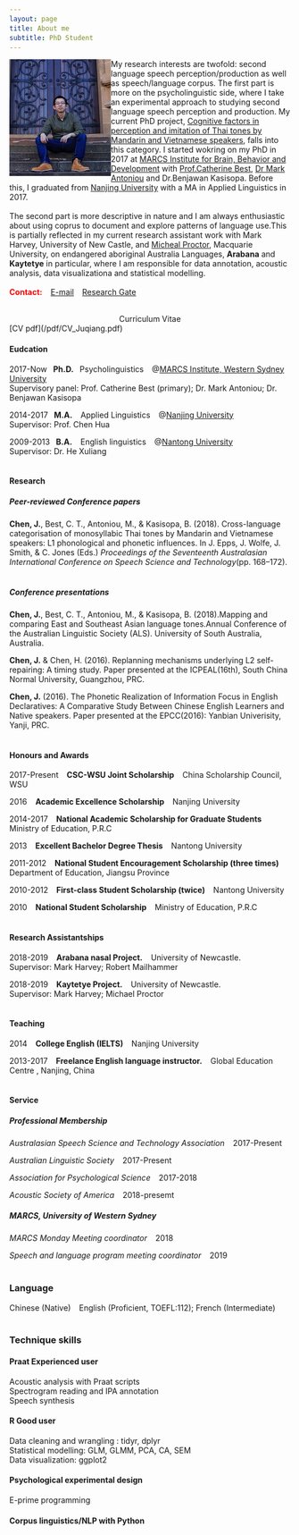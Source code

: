 ```yaml
---
layout: page
title: About me
subtitle: PhD Student 
---
```


<img align="left" src="/img/homepage_1.jpg" HSPACE=”50” VSPACE=”50” />



My research interests are twofold: second language speech perception/production as well as speech/language corpus. The first part is more on the psycholinguistic side, where I take an experimental approach to studying second language speech perception and production. My current PhD project, [Cognitive factors in perception and imitation of Thai tones by Mandarin and Vietnamese speakers]((https://www.westernsydney.edu.au/marcs/our_team/research_students/juqiang_chen)), falls into this category. I started wokring on my PhD in 2017 at [MARCS Institute for Brain, Behavior and Development](https://www.westernsydney.edu.au/marcs) with [Prof.Catherine Best](https://www.westernsydney.edu.au/marcs/our_team/researchers/professor_catherine_best), [Dr Mark Antoniou](https://www.westernsydney.edu.au/marcs/our_team/researchers/dr_mark_antoniou) and Dr.Benjawan Kasisopa. Before this, I graduated from [Nanjing University](https://www.nju.edu.cn/EN/) with a MA in Applied Linguistics in 2017.
<br>
<br>
The second part is more descriptive in nature and I am always enthusiastic about using coprus to document and explore patterns of language use.This is partially reflected in my current research assistant work with Mark Harvey, University of New Castle, and [Micheal Proctor](https://researchers.mq.edu.au/en/persons/michael-proctor), Macquarie University, on endangered aboriginal Australia Languages, **Arabana** and **Kaytetye** in particular, where I am responsible for data annotation, acoustic analysis, data visualizationa and statistical modelling.
<br>
<br>
**<span style="color:red">Contact:</span>**
&ensp; [E-mail](j.chen2@westernsydney.edu.au) &ensp;  [Research Gate](https://www.researchgate.net/profile/Juqiang_Chen?ev=hdr_xprf&_sg=PLd--S4rAxP355beD9SM1NWekpEyCSV_oWPDxaa8_5hLBOmdyQJVSwqxv12hMo2PFyb3bv46jlgHK-plv-VTZhHJ) 
<br>
<br>

<center>Curriculum Vitae</center>
[CV pdf](/pdf/CV_Juqiang.pdf)

#### Eudcation

2017-Now &ensp;**Ph.D.** &ensp;Psycholinguistics &ensp;  @[MARCS Institute, Western Sydney University](https://www.westernsydney.edu.au/marcs) 
<br>Supervisory panel: Prof. Catherine Best (primary); Dr. Mark Antoniou; Dr. Benjawan Kasisopa

2014-2017&ensp;    **M.A.** &ensp; Applied Linguistics &ensp; @[Nanjing University](https://www.nju.edu.cn/EN/) 
<br>Supervisor: Prof. Chen Hua

2009-2013    &ensp;**B.A.** &ensp; English linguistics &ensp;     @[Nantong University](http://www.ntu.edu.cn)
<br>Supervisor: Dr. He Xuliang
<br>
<br>

#### Research

##### Peer-reviewed Conference papers

**Chen, J.**, Best, C. T., Antoniou, M., & Kasisopa, B. (2018). Cross-language categorisation of monosyllabic Thai tones by Mandarin and Vietnamese speakers: L1 phonological and phonetic influences. In J. Epps, J. Wolfe, J. Smith, & C. Jones (Eds.) *Proceedings of the Seventeenth Australasian International Conference on Speech Science and Technology*(pp. 168–172). 
<br>
<br>

##### Conference presentations

**Chen, J.**, Best, C. T., Antoniou, M., & Kasisopa, B. (2018).Mapping and comparing East and Southeast Asian language tones.Annual Conference of the Australian Linguistic Society (ALS). University of South Australia, Australia.

**Chen, J.** & Chen, H. (2016). Replanning mechanisms underlying L2 self-repairing: A timing study. Paper presented at the ICPEAL(16th), South China Normal University, Guangzhou, PRC.

**Chen, J.** (2016). The Phonetic Realization of Information Focus in English Declaratives: A Comparative Study Between Chinese English Learners and Native speakers. Paper presented at the EPCC(2016): Yanbian Univerisity, Yanji, PRC.
<br>
<br>

#### Honours and Awards

2017-Present &ensp; **CSC-WSU Joint Scholarship** &ensp; China Scholarship Council, WSU

2016     &ensp; **Academic Excellence Scholarship**  &ensp;     Nanjing University

2014-2017     &ensp; **National Academic Scholarship for Graduate Students** &ensp;     Ministry of Education, P.R.C

2013 &ensp; **Excellent Bachelor Degree Thesis** &ensp;     Nantong University

2011-2012     &ensp; **National Student Encouragement Scholarship (three times)** &ensp; Department of Education, Jiangsu Province

2010-2012 &ensp; **First-class Student Scholarship (twice)** &ensp; Nantong University

2010 &ensp;    **National Student Scholarship** &ensp;     Ministry of Education, P.R.C
<br>
<br>

#### Research Assistantships

2018-2019  &ensp; **Arabana nasal Project.** &ensp;  University of Newcastle. <br>Supervisor: Mark Harvey; Robert Mailhammer

2018-2019  &ensp; **Kaytetye Project.** &ensp;  University of Newcastle.
<br>Supervisor: Mark Harvey; Michael Proctor
<br>
<br>

#### Teaching

2014  &ensp; **College English (IELTS)** &ensp; Nanjing University

2013-2017  &ensp; **Freelance English language instructor.** &ensp; Global Education Centre , Nanjing, China
<br>
<br>

#### Service

##### Professional Membership

*Australasian Speech Science and Technology Association* &ensp; 2017-Present

*Australian Linguistic Society*            &ensp;                2017-Present

*Association for Psychological Science*    &ensp;               2017-2018

*Acoustic Society of America*              &ensp;               2018-presemt

##### MARCS, University of Western Sydney

*MARCS Monday Meeting coordinator* &ensp; 2018

*Speech and language program meeting coordinator* &ensp; 2019
<br>
<br>

### Language

Chinese (Native)  &ensp; English (Proficient, TOEFL:112); French (Intermediate)
<br>
<br>

### Technique skills

#### Praat    Experienced user

Acoustic analysis with Praat scripts
<br>Spectrogram reading and IPA annotation
<br>Speech synthesis

#### R    Good user

Data cleaning and wrangling : tidyr, dplyr
<br>Statistical modelling: GLM, GLMM, PCA, CA, SEM
<br>Data visualization: ggplot2

#### Psychological experimental design

E-prime programming 

#### Corpus linguistics/NLP with Python
